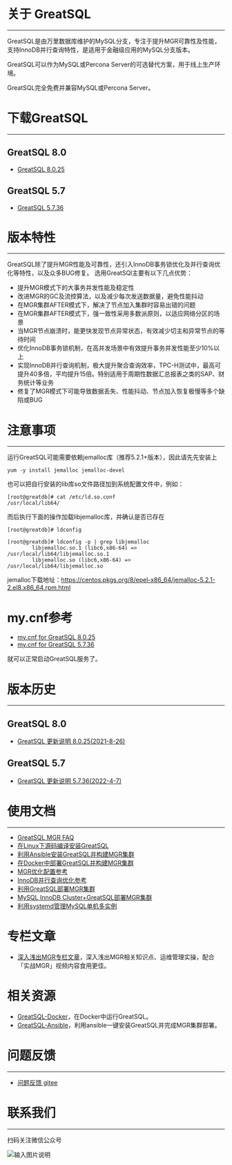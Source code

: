 # 关于 GreatSQL
--- 

GreatSQL是由万里数据库维护的MySQL分支，专注于提升MGR可靠性及性能，支持InnoDB并行查询特性，是适用于金融级应用的MySQL分支版本。

GreatSQL可以作为MySQL或Percona Server的可选替代方案，用于线上生产环境。

GreatSQL完全免费并兼容MySQL或Percona Server。


# 下载GreatSQL
---

## GreatSQL 8.0
- [GreatSQL 8.0.25](https://gitee.com/GreatSQL/GreatSQL/releases/GreatSQL-8.0.25-15)

## GreatSQL 5.7
- [GreatSQL 5.7.36](https://gitee.com/GreatSQL/GreatSQL/releases/GreatSQL-5.7.36-39)


# 版本特性
---
GreatSQL除了提升MGR性能及可靠性，还引入InnoDB事务锁优化及并行查询优化等特性，以及众多BUG修复。
选用GreatSQl主要有以下几点优势：

- 提升MGR模式下的大事务并发性能及稳定性
- 改进MGR的GC及流控算法，以及减少每次发送数据量，避免性能抖动
- 在MGR集群AFTER模式下，解决了节点加入集群时容易出错的问题
- 在MGR集群AFTER模式下，强一致性采用多数派原则，以适应网络分区的场景
- 当MGR节点崩溃时，能更快发现节点异常状态，有效减少切主和异常节点的等待时间
- 优化InnoDB事务锁机制，在高并发场景中有效提升事务并发性能至少10%以上
- 实现InnoDB并行查询机制，极大提升聚合查询效率，TPC-H测试中，最高可提升40多倍，平均提升15倍。特别适用于周期性数据汇总报表之类的SAP、财务统计等业务
- 修复了MGR模式下可能导致数据丢失、性能抖动、节点加入恢复极慢等多个缺陷或BUG

# 注意事项
---
运行GreatSQL可能需要依赖jemalloc库（推荐5.2.1+版本），因此请先先安装上
```
yum -y install jemalloc jemalloc-devel
```
也可以把自行安装的lib库so文件路径加到系统配置文件中，例如：
```
[root@greatdb]# cat /etc/ld.so.conf
/usr/local/lib64/
```
而后执行下面的操作加载libjemalloc库，并确认是否已存在
```
[root@greatdb]# ldconfig

[root@greatdb]# ldconfig -p | grep libjemalloc
        libjemalloc.so.1 (libc6,x86-64) => /usr/local/lib64/libjemalloc.so.1
        libjemalloc.so (libc6,x86-64) => /usr/local/lib64/libjemalloc.so
```
jemalloc下载地址：https://centos.pkgs.org/8/epel-x86_64/jemalloc-5.2.1-2.el8.x86_64.rpm.html

# my.cnf参考

- [my.cnf for GreatSQL 8.0.25](https://gitee.com/GreatSQL/GreatSQL-Doc/blob/master/docs/my.cnf-example)
- [my.cnf for GreatSQL 5.7.36](https://gitee.com/GreatSQL/GreatSQL-Doc/blob/master/docs/my.cnf-example-greatsql-5.7.36)

就可以正常启动GreatSQL服务了。


# 版本历史
---
## GreatSQL 8.0
- [GreatSQL 更新说明 8.0.25(2021-8-26)](https://gitee.com/GreatSQL/GreatSQL-Doc/blob/master/relnotes/changes-greatsql-8-0-25-20210820.md)

## GreatSQL 5.7
- [GreatSQL 更新说明 5.7.36(2022-4-7)](https://gitee.com/GreatSQL/GreatSQL-Doc/blob/master/relnotes/changes-greatsql-5-7-36-20220407.md)


# 使用文档
---
- [GreatSQL MGR FAQ](https://gitee.com/GreatSQL/GreatSQL-Doc/blob/master/docs/GreatSQL-FAQ.md)
- [在Linux下源码编译安装GreatSQL](https://gitee.com/GreatSQL/GreatSQL-Doc/blob/master/docs/build-greatsql-with-source.md)
- [利用Ansible安装GreatSQL并构建MGR集群](https://gitee.com/GreatSQL/GreatSQL-Doc/blob/master/docs/install-greatsql-with-ansible.md)
- [在Docker中部署GreatSQL并构建MGR集群](https://gitee.com/GreatSQL/GreatSQL-Doc/blob/master/docs/install-greatsql-with-docker.md)
- [MGR优化配置参考](https://gitee.com/GreatSQL/GreatSQL-Doc/blob/master/docs/mgr-best-options-ref.md)
- [InnoDB并行查询优化参考](https://gitee.com/GreatSQL/GreatSQL-Doc/blob/master/docs/innodb-parallel-execute.md)
- [利用GreatSQL部署MGR集群](https://gitee.com/GreatSQL/GreatSQL-Doc/blob/master/docs/using-greatsql-to-build-mgr-and-node-manage.md)
- [MySQL InnoDB Cluster+GreatSQL部署MGR集群](https://gitee.com/GreatSQL/GreatSQL-Doc/blob/master/docs/mysql-innodb-cluster-with-greatsql.md)
- [利用systemd管理MySQL单机多实例](https://gitee.com/GreatSQL/GreatSQL-Doc/blob/master/docs/build-multi-instance-with-systemd.md)

# 专栏文章
- [深入浅出MGR专栏文章](https://gitee.com/GreatSQL/GreatSQL-Doc/blob/master/deep-dive-mgr)，深入浅出MGR相关知识点、运维管理实操，配合「实战MGR」视频内容食用更佳。

# 相关资源
- [GreatSQL-Docker](https://gitee.com/GreatSQL/GreatSQL-Docker)，在Docker中运行GreatSQL。
- [GreatSQL-Ansible](https://gitee.com/GreatSQL/GreatSQL-Ansible)，利用ansible一键安装GreatSQL并完成MGR集群部署。

# 问题反馈
---
- [问题反馈 gitee](https://gitee.com/GreatSQL/GreatSQL-Doc/issues)


# 联系我们
---

扫码关注微信公众号

![输入图片说明](https://images.gitee.com/uploads/images/2021/0802/141935_2ea2c196_8779455.jpeg "greatsql社区-wx-qrcode-0.5m.jpg")
